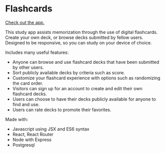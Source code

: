 # Flashcards

[Check out the app.](https://my-flashcards.herokuapp.com/)

This study app assists memorization through the use of digital flashcards. Create your own deck, or browse decks submitted by fellow users.  Designed to be responsive, so you can study on your device of choice.

Includes many useful features:

* Anyone can browse and use flashcard decks that have been submitted by other users.
* Sort publicly available decks by criteria such as score.
* Customize your flashcard experience with options such as randomizing the card order.
* Visitors can sign up for an account to create and edit their own flashcard decks.
* Users can choose to have their decks publicly available for anyone to find and use.
* Users can rate decks to promote their favorites.

Made with:

* Javascript using JSX and ES6 syntax
* React, React Router
* Node with Express
* Postgresql
